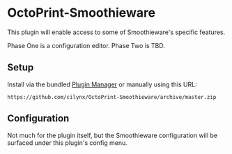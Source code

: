 # OctoPrint-Smoothieware

This plugin will enable access to some of Smoothieware's specific features.

Phase One is a configuration editor.  Phase Two is TBD.

## Setup

Install via the bundled [Plugin Manager](https://github.com/foosel/OctoPrint/wiki/Plugin:-Plugin-Manager) or manually using this URL:

    https://github.com/cilynx/OctoPrint-Smoothieware/archive/master.zip


## Configuration

Not much for the plugin itself, but the Smoothieware configuration will be surfaced under this plugin's config menu.

